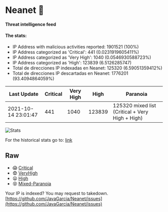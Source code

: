 # Neanet :hocho:
#### Threat intelligence feed
#### The stats:

- IP Address with malicious activities reported: 1901521 (100%)
- IP Address categorized as 'Critical':  441 (0.0231919605411%)
- IP Address categorized as 'Very High':  1040 (0.0546930588723%)
- IP Address categorized as 'High':  123839 (6.5126285747)
- Total de direcciones IP indexadas en Neanet:  125320 (6.59051359412%)
- Total de direcciones IP descartadas en Neanet:  1776201 (93.4094864059%)

| Last Update | Critical | Very High | High | Paranoia |
| --- | --- | --- | --- | --- |
| 2021-10-14 23:01:47 | 441 | 1040 | 123839 | 125320 mixed list (Critical + Very High + High)|

![Stats](https://docs.google.com/spreadsheets/d/e/2PACX-1vSnaNMIXVabIpDJjufMlzH7poXnshF3mgd8Is1g9ytUEzVsP5my4Trn8f-xkoLLQ38xpL3HtmUexLo6/pubchart?oid=501124687&format=image)

For the historical stats go to: [link](/stats.csv)
## Raw
- :scream: [Critical](https://raw.githubusercontent.com/JavaGarcia/Neanet/master/blacklists/neanet_critical.txt)
- :fearful: [VeryHigh](https://raw.githubusercontent.com/JavaGarcia/Neanet/master/blacklists/neanet_veryHigh.txtt)
- :frowning: [High](https://raw.githubusercontent.com/JavaGarcia/Neanet/master/blacklists/neanet_high.txt)
- :dizzy_face: [Mixed-Paranoia](https://raw.githubusercontent.com/JavaGarcia/Neanet/master/blacklists/neanet_all.txt)


Your IP is indexed? You may request to takedown. [https://github.com/JavaGarcia/Neanet/issues](https://github.com/JavaGarcia/Neanet/issues)






















































































































































































































































































































































































































































































































































































































































































































































































































































































































































































































































































































































































































































































































































































































































































































































































































































































































































































































































































































































































































































































































































































































































































































































































































































































































































































































































































































































































































































































































































































































































































































































































































































































































































































































































































































































































































































































































































































































































































































































































































































































































































































































































































































































































































































































































































































































































































































































































































































































































































































































































































































































































































































































































































































































































































































































































































































































































































































































































































































































































































































































































































































































































































































































































































































































































































































































































































































































































































































































































































































































































































































































































































































































































































































































































































































































































































































































































































































































































































































































































































































































































































































































































































































































































































































































































































































































































































































































































































































































































































































































































































































































































































































































































































































































































































































































































































































































